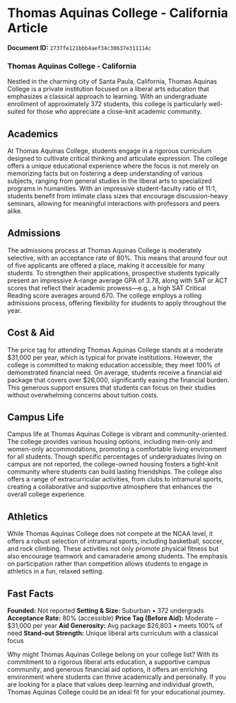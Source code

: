 # Thomas Aquinas College - California Article

**Document ID:** `2737fe121bbb4aef34c30637e311114c`

### Thomas Aquinas College - California

Nestled in the charming city of Santa Paula, California, Thomas Aquinas College is a private institution focused on a liberal arts education that emphasizes a classical approach to learning. With an undergraduate enrollment of approximately 372 students, this college is particularly well-suited for those who appreciate a close-knit academic community.

## Academics

At Thomas Aquinas College, students engage in a rigorous curriculum designed to cultivate critical thinking and articulate expression. The college offers a unique educational experience where the focus is not merely on memorizing facts but on fostering a deep understanding of various subjects, ranging from general studies in the liberal arts to specialized programs in humanities. With an impressive student-faculty ratio of 11:1, students benefit from intimate class sizes that encourage discussion-heavy seminars, allowing for meaningful interactions with professors and peers alike.

## Admissions

The admissions process at Thomas Aquinas College is moderately selective, with an acceptance rate of 80%. This means that around four out of five applicants are offered a place, making it accessible for many students. To strengthen their applications, prospective students typically present an impressive A-range average GPA of 3.78, along with SAT or ACT scores that reflect their academic prowess—e.g., a high SAT Critical Reading score averages around 670. The college employs a rolling admissions process, offering flexibility for students to apply throughout the year.

## Cost & Aid

The price tag for attending Thomas Aquinas College stands at a moderate $31,000 per year, which is typical for private institutions. However, the college is committed to making education accessible; they meet 100% of demonstrated financial need. On average, students receive a financial aid package that covers over $26,000, significantly easing the financial burden. This generous support ensures that students can focus on their studies without overwhelming concerns about tuition costs.

## Campus Life

Campus life at Thomas Aquinas College is vibrant and community-oriented. The college provides various housing options, including men-only and women-only accommodations, promoting a comfortable living environment for all students. Though specific percentages of undergraduates living on campus are not reported, the college-owned housing fosters a tight-knit community where students can build lasting friendships. The college also offers a range of extracurricular activities, from clubs to intramural sports, creating a collaborative and supportive atmosphere that enhances the overall college experience.

## Athletics

While Thomas Aquinas College does not compete at the NCAA level, it offers a robust selection of intramural sports, including basketball, soccer, and rock climbing. These activities not only promote physical fitness but also encourage teamwork and camaraderie among students. The emphasis on participation rather than competition allows students to engage in athletics in a fun, relaxed setting.

## Fast Facts
**Founded:** Not reported
**Setting & Size:** Suburban • 372 undergrads
**Acceptance Rate:** 80% (accessible)
**Price Tag (Before Aid):** Moderate – $31,000 per year
**Aid Generosity:** Avg package $26,803 • meets 100% of need
**Stand-out Strength:** Unique liberal arts curriculum with a classical focus

Why might Thomas Aquinas College belong on your college list? With its commitment to a rigorous liberal arts education, a supportive campus community, and generous financial aid options, it offers an enriching environment where students can thrive academically and personally. If you are looking for a place that values deep learning and individual growth, Thomas Aquinas College could be an ideal fit for your educational journey.
